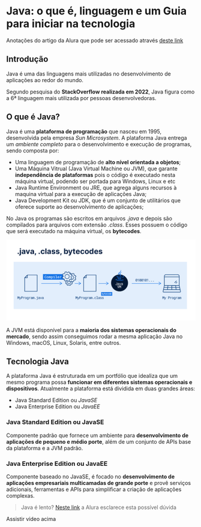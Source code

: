 # Java: o que é, linguagem e um Guia para iniciar na tecnologia

Anotações do artigo da Alura que pode ser acessado através [deste link](https://www.alura.com.br/artigos/java)

## Introdução

Java é uma das linguagens mais utilizadas no desenvolvimento de aplicações ao redor do mundo.

Segundo pesquisa do __StackOverflow realizada em 2022__, Java figura como a 6ª linguagem mais utilizada por pessoas desenvolvedoras.

## O que é Java?

Java é uma __plataforma de programação__ que nasceu em 1995, desenvolvida pela empresa _Sun Microsystem_. A plataforma Java entrega um _ambiente completo_ para o desenvolvimento e execução de programas, sendo composta por:

- Uma linguagem de programação de __alto nível orientada a objetos__;
- Uma Máquina Vitrual (Java Virtual Machine ou JVM), que garante __independência de plataformas__ pois o código é executado nesta máquina virtual, podendo ser portada para Windows, Linux e etc
- Java Runtime Environment ou JRE, que agrega alguns recursos à maquina virtual para a execução de aplicações Java;
- Java Development Kit ou JDK, que é um conjunto de utilitários que oferece suporte ao desenvolvimento de aplicações;

No Java os programas são escritos em arquivos _.java_ e depois são compilados para arquivos com extensão _.class_. Esses possuem o código que será executado na máquina virtual, os __bytecodes__.

![Fluxograma da compilação em Java](java_class_bytecodes.png)

A JVM está disponível para a __maioria dos sistemas operacionais do mercado__, sendo assim conseguimos rodar a mesma aplicação Java no Windows, macOS, Linux, Solaris, entre outros.

## Tecnologia Java

A plataforma Java é estruturada em um portfólio que idealiza que um mesmo programa possa __funcionar em diferentes sistemas operacionais e dispositivos__. Atualmente a plataforma está dividida em duas grandes áreas:

- Java Standard Edition ou _JavaSE_
- Java Enterprise Edition ou _JavaEE_

### Java Standard Edition ou JavaSE

Componente padrão que fornece um ambiente para __desenvolvimento de aplicações de pequeno e médio porte__, além de um conjunto de APIs base da plataforma e a JVM padrão.

### Java Enterprise Edition ou JavaEE

Componente baseado no JavaSE, é focado no __desenvolvimento de aplicações empresariais multicamadas de grande porte__ e provê serviços adicionais, ferramentas e APIs para simplificar a criação de aplicações complexas.

> Java é lento? [Neste link](https://youtu.be/rrhO_P0IM3s) a Alura esclarece esta possível dúvida

Assistir vídeo acima
